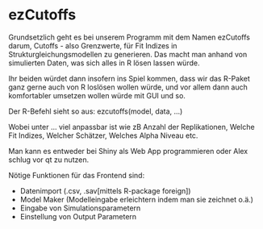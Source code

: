 # ezCutoffs

Grundsetzlich geht es bei unserem Programm mit dem Namen ezCutoffs darum, Cutoffs - also Grenzwerte, für Fit Indizes in Strukturgleichungsmodellen zu generieren. Das macht man anhand von simulierten Daten, was sich alles in R lösen lassen würde.

Ihr beiden würdet dann insofern ins Spiel kommen, dass wir das R-Paket ganz gerne auch von R loslösen wollen würde, und vor allem dann auch komfortabler umsetzen wollen würde mit GUI und so.

Der R-Befehl sieht so aus: ezcutoffs(model, data, ...)

Wobei unter ... viel anpassbar ist wie zB
Anzahl der Replikationen, Welche Fit Indizes, Welcher Schätzer, Welches Alpha Niveau etc.

Man kann es entweder bei Shiny als Web App programmieren oder Alex schlug vor qt zu nutzen.

Nötige Funktionen für das Frontend sind:
<ul>
  <li>Datenimport (.csv, .sav[mittels R-package foreign])</li>
  <li>Model Maker (Modelleingabe erleichtern indem man sie zeichnet o.ä.)</li>
  <li>Eingabe von Simulationsparametern</li>
  <li>Einstellung von Output Parametern</li>
</ul>
